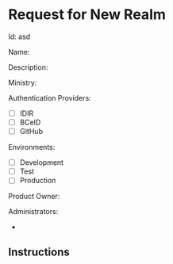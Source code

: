 Request for New Realm
=====================

Id: asd

Name: 

Description:

Ministry:

Authentication Providers:
- [ ] IDIR
- [ ] BCeID
- [ ] GitHub <!--- Only supported for development environments ---> 

Environments: <!--- Select the desired environments ---> 
- [ ] Development
- [ ] Test
- [ ] Production

Product Owner: <IDIR username>

Administrators: <!--- administrators MUST be an IDIR username ---> 
- <IDIR username>

Instructions
-------------
